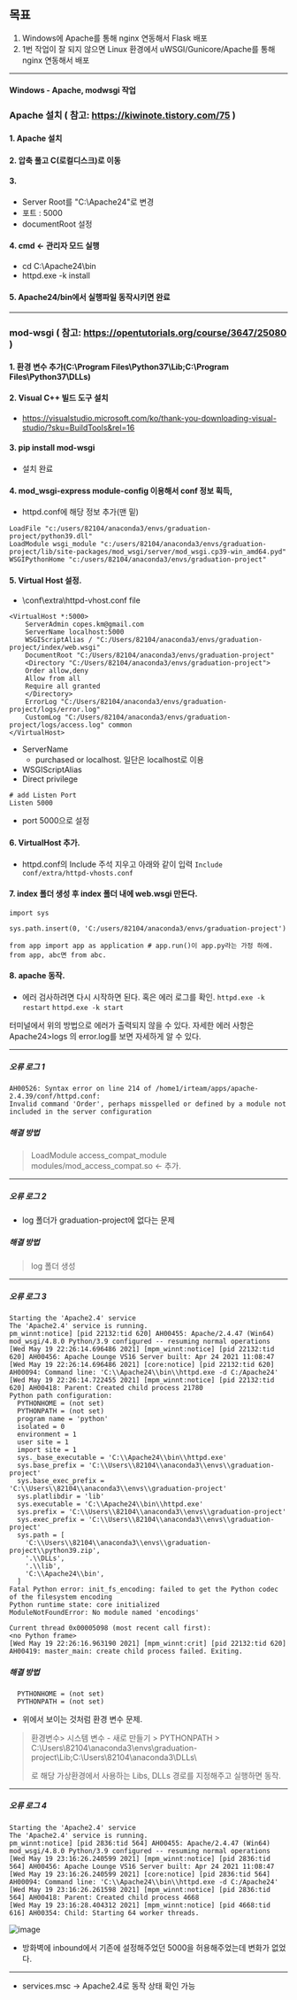 ## 목표

1. Windows에 Apache를 통해 nginx 연동해서 Flask 배포 
2. 1번 작업이 잘 되지 않으면 Linux 환경에서 uWSGI/Gunicore/Apache를 통해 nginx 연동해서 배포

<hr>

#### Windows - Apache, modwsgi 작업

### Apache 설치 ( 참고: https://kiwinote.tistory.com/75 ) 
#### 1. Apache 설치
#### 2. 압축 풀고 C(로컬디스크)로 이동
#### 3. 
  - Server Root를 "C:\Apache24"로 변경
  - 포트 : 5000
  - documentRoot 설정

#### 4. cmd <- 관리자 모드 실행
  - cd C:\Apache24\bin
  - httpd.exe -k install

#### 5. Apache24/bin에서 실행파일 동작시키면 완료

<hr>

### mod-wsgi ( 참고: https://opentutorials.org/course/3647/25080 )

#### 1. 환경 변수 추가(C:\Program Files\Python37\Lib\;C:\Program Files\Python37\DLLs\)
#### 2. Visual C++ 빌드 도구 설치
- https://visualstudio.microsoft.com/ko/thank-you-downloading-visual-studio/?sku=BuildTools&rel=16 
#### 3. pip install mod-wsgi
- 설치 완료
#### 4. mod_wsgi-express module-config 이용해서 conf 정보 획득, 
- httpd.conf에 해당 정보 추가(맨 밑) 
```
LoadFile "c:/users/82104/anaconda3/envs/graduation-project/python39.dll"
LoadModule wsgi_module "c:/users/82104/anaconda3/envs/graduation-project/lib/site-packages/mod_wsgi/server/mod_wsgi.cp39-win_amd64.pyd"
WSGIPythonHome "c:/users/82104/anaconda3/envs/graduation-project"
```
#### 5. Virtual Host 설정.
- <Apache24-Home>\conf\extra\httpd-vhost.conf file
```
<VirtualHost *:5000>
    ServerAdmin copes.km@gmail.com
    ServerName localhost:5000
    WSGIScriptAlias / "C:/Users/82104/anaconda3/envs/graduation-project/index/web.wsgi"
    DocumentRoot "C:/Users/82104/anaconda3/envs/graduation-project"
    <Directory "C:/Users/82104/anaconda3/envs/graduation-project">
	Order allow,deny
	Allow from all
	Require all granted
    </Directory>
    ErrorLog "C:/Users/82104/anaconda3/envs/graduation-project/logs/error.log"
    CustomLog "C:/Users/82104/anaconda3/envs/graduation-project/logs/access.log" common
</VirtualHost>
```
  - ServerName 
    - purchased or localhost. 일단은 localhost로 이용
  - WSGIScriptAlias
  - Direct privilege
```
# add Listen Port
Listen 5000
```
  - port 5000으로 설정

#### 6. VirtualHost 추가.
- httpd.conf의 Include 주석 지우고 아래와 같이 입력
`Include conf/extra/httpd-vhosts.conf`

#### 7. index 폴더 생성 후 index 폴더 내에 web.wsgi 만든다.
```
import sys

sys.path.insert(0, 'C:/users/82104/anaconda3/envs/graduation-project')

from app import app as application # app.run()이 app.py라는 가정 하에. from app, abc면 from abc.
```
#### 8. apache 동작.
- 에러 검사하려면 다시 시작하면 된다. 혹은 에러 로그를 확인.
`httpd.exe -k restart`
`httpd.exe -k start`

터미널에서 위의 방법으로 에러가 출력되지 않을 수 있다. 자세한 에러 사항은 Apache24>logs 의 error.log를 보면 자세하게 알 수 있다.

<hr>

##### 오류 로그 1
```
AH00526: Syntax error on line 214 of /home1/irteam/apps/apache-2.4.39/conf/httpd.conf:
Invalid command 'Order', perhaps misspelled or defined by a module not included in the server configuration
```

##### 해결 방법
> LoadModule access_compat_module modules/mod_access_compat.so <- 추가.

<hr>

##### 오류 로그 2
- log 폴더가 graduation-project에 없다는 문제

##### 해결 방법
> log 폴더 생성

<hr>

##### 오류 로그 3
```
Starting the 'Apache2.4' service
The 'Apache2.4' service is running.
pm_winnt:notice] [pid 22132:tid 620] AH00455: Apache/2.4.47 (Win64) mod_wsgi/4.8.0 Python/3.9 configured -- resuming normal operations
[Wed May 19 22:26:14.696486 2021] [mpm_winnt:notice] [pid 22132:tid 620] AH00456: Apache Lounge VS16 Server built: Apr 24 2021 11:08:47
[Wed May 19 22:26:14.696486 2021] [core:notice] [pid 22132:tid 620] AH00094: Command line: 'C:\\Apache24\\bin\\httpd.exe -d C:/Apache24'
[Wed May 19 22:26:14.722455 2021] [mpm_winnt:notice] [pid 22132:tid 620] AH00418: Parent: Created child process 21780
Python path configuration:
  PYTHONHOME = (not set)
  PYTHONPATH = (not set)
  program name = 'python'
  isolated = 0
  environment = 1
  user site = 1
  import site = 1
  sys._base_executable = 'C:\\Apache24\\bin\\httpd.exe'
  sys.base_prefix = 'C:\\Users\\82104\\anaconda3\\envs\\graduation-project'
  sys.base_exec_prefix = 'C:\\Users\\82104\\anaconda3\\envs\\graduation-project'
  sys.platlibdir = 'lib'
  sys.executable = 'C:\\Apache24\\bin\\httpd.exe'
  sys.prefix = 'C:\\Users\\82104\\anaconda3\\envs\\graduation-project'
  sys.exec_prefix = 'C:\\Users\\82104\\anaconda3\\envs\\graduation-project'
  sys.path = [
    'C:\\Users\\82104\\anaconda3\\envs\\graduation-project\\python39.zip',
    '.\\DLLs',
    '.\\lib',
    'C:\\Apache24\\bin',
  ]
Fatal Python error: init_fs_encoding: failed to get the Python codec of the filesystem encoding
Python runtime state: core initialized
ModuleNotFoundError: No module named 'encodings'

Current thread 0x00005098 (most recent call first):
<no Python frame>
[Wed May 19 22:26:16.963190 2021] [mpm_winnt:crit] [pid 22132:tid 620] AH00419: master_main: create child process failed. Exiting.
```

##### 해결 방법
```
  PYTHONHOME = (not set)
  PYTHONPATH = (not set)
```
- 위에서 보이는 것처럼 환경 변수 문제.
> 환경변수> 시스템 변수 - 새로 만들기 > PYTHONPATH > C:\Users\82104\anaconda3\envs\graduation-project\Lib\;C:\Users\82104\anaconda3\DLLs\
> 
> 로 해당 가상환경에서 사용하는 Libs, DLLs 경로를 지정해주고 실행하면 동작.

<hr>

##### 오류 로그 4
```
Starting the 'Apache2.4' service
The 'Apache2.4' service is running.
pm_winnt:notice] [pid 2836:tid 564] AH00455: Apache/2.4.47 (Win64) mod_wsgi/4.8.0 Python/3.9 configured -- resuming normal operations
[Wed May 19 23:16:26.240599 2021] [mpm_winnt:notice] [pid 2836:tid 564] AH00456: Apache Lounge VS16 Server built: Apr 24 2021 11:08:47
[Wed May 19 23:16:26.240599 2021] [core:notice] [pid 2836:tid 564] AH00094: Command line: 'C:\\Apache24\\bin\\httpd.exe -d C:/Apache24'
[Wed May 19 23:16:26.261598 2021] [mpm_winnt:notice] [pid 2836:tid 564] AH00418: Parent: Created child process 4668
[Wed May 19 23:16:28.404312 2021] [mpm_winnt:notice] [pid 4668:tid 616] AH00354: Child: Starting 64 worker threads.

```
![image](https://user-images.githubusercontent.com/43158502/118829559-2ca04300-b8f9-11eb-8515-7b439e96cac0.png)
	
- 방화벽에 inbound에서 기존에 설정해주었던 5000을 허용해주었는데 변화가 없었다.

	
	
<hr>

- services.msc -> Apache2.4로 동작 상태 확인 가능









